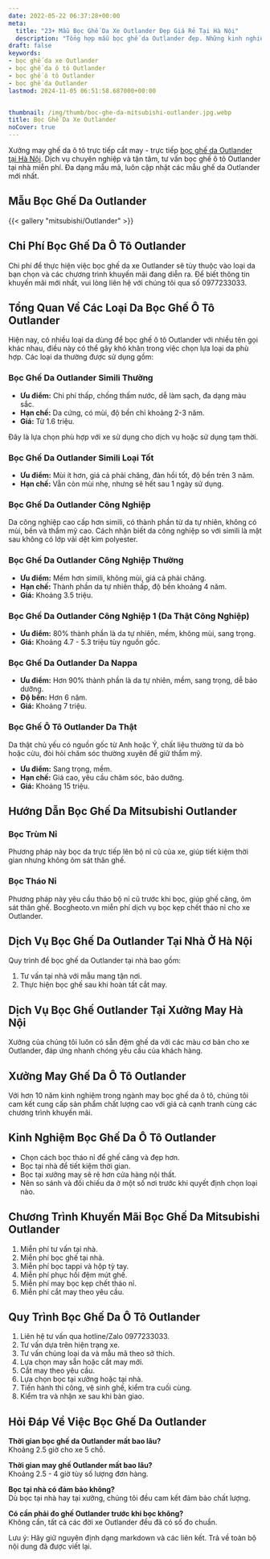 ```yaml
---
date: 2022-05-22 06:37:28+00:00
meta:
  title: "23+ Mẫu Bọc Ghế Da Xe Outlander Đẹp Giá Rẻ Tại Hà Nội"
  description: "Tổng hợp mẫu bọc ghế da Outlander đẹp. Những kinh nghiệm bọc ghế ô tô Outlander. Chương trình khuyến mãi bọc ghế Mitsubishi Outlander. Bảng giá bọc ghế da xe Outlander."
draft: false
keywords:
- bọc ghế da xe Outlander
- bọc ghế da ô tô Outlander
- bọc ghế ô tô Outlander
- bọc ghế da Outlander
lastmod: 2024-11-05 06:51:58.687000+00:00


thumbnail: /img/thumb/boc-ghe-da-mitsubishi-outlander.jpg.webp
title: Bọc Ghế Da Xe Outlander
noCover: true
---
```


Xưởng may ghế da ô tô trực tiếp cắt may - trực tiếp [bọc ghế da Outlander tại Hà Nội](https://bocgheoto.vn/mitsubishi/boc-ghe-da-xe-outlander.html/). Dịch vụ chuyên nghiệp và tận tâm, tư vấn bọc ghế ô tô Outlander tại nhà miễn phí. Đa dạng mẫu mã, luôn cập nhật các mẫu ghế da Outlander mới nhất.

## Mẫu Bọc Ghế Da Outlander
{{< gallery "mitsubishi/Outlander" >}}

## Chi Phí Bọc Ghế Da Ô Tô Outlander

Chi phí để thực hiện việc bọc ghế da xe Outlander sẽ tùy thuộc vào loại da bạn chọn và các chương trình khuyến mãi đang diễn ra. Để biết thông tin khuyến mãi mới nhất, vui lòng liên hệ với chúng tôi qua số 0977233033.

## Tổng Quan Về Các Loại Da Bọc Ghế Ô Tô Outlander

Hiện nay, có nhiều loại da dùng để bọc ghế ô tô Outlander với nhiều tên gọi khác nhau, điều này có thể gây khó khăn trong việc chọn lựa loại da phù hợp. Các loại da thường được sử dụng gồm:

### Bọc Ghế Da Outlander Simili Thường

- **Ưu điểm:** Chi phí thấp, chống thấm nước, dễ làm sạch, đa dạng màu sắc.
- **Hạn chế:** Da cứng, có mùi, độ bền chỉ khoảng 2-3 năm.
- **Giá:** Từ 1.6 triệu.

Đây là lựa chọn phù hợp với xe sử dụng cho dịch vụ hoặc sử dụng tạm thời.

### Bọc Ghế Da Outlander Simili Loại Tốt

- **Ưu điểm:** Mùi ít hơn, giá cả phải chăng, đàn hồi tốt, độ bền trên 3 năm.
- **Hạn chế:** Vẫn còn mùi nhẹ, nhưng sẽ hết sau 1 ngày sử dụng.

### Bọc Ghế Da Outlander Công Nghiệp

Da công nghiệp cao cấp hơn simili, có thành phần từ da tự nhiên, không có mùi, bền và thẩm mỹ cao. Cách nhận biết da công nghiệp so với simili là mặt sau không có lớp vải dệt kim polyester.

### Bọc Ghế Da Outlander Công Nghiệp Thường

- **Ưu điểm:** Mềm hơn simili, không mùi, giá cả phải chăng.
- **Hạn chế:** Thành phần da tự nhiên thấp, độ bền khoảng 4 năm.
- **Giá:** Khoảng 3.5 triệu.

### Bọc Ghế Da Outlander Công Nghiệp 1 (Da Thật Công Nghiệp)

- **Ưu điểm:** 80% thành phần là da tự nhiên, mềm, không mùi, sang trọng.
- **Giá:** Khoảng 4.7 - 5.3 triệu tùy nguồn gốc.

### Bọc Ghế Da Outlander Da Nappa

- **Ưu điểm:** Hơn 90% thành phần là da tự nhiên, mềm, sang trọng, dễ bảo dưỡng.
- **Độ bền:** Hơn 6 năm.
- **Giá:** Khoảng 7 triệu.

### Bọc Ghế Ô Tô Outlander Da Thật

Da thật chủ yếu có nguồn gốc từ Anh hoặc Ý, chất liệu thường từ da bò hoặc cừu, đòi hỏi chăm sóc thường xuyên để giữ thẩm mỹ.

- **Ưu điểm:** Sang trọng, mềm.
- **Hạn chế:** Giá cao, yêu cầu chăm sóc, bảo dưỡng.
- **Giá:** Khoảng 15 triệu.

## Hướng Dẫn Bọc Ghế Da Mitsubishi Outlander

### Bọc Trùm Nỉ

Phương pháp này bọc da trực tiếp lên bộ nỉ cũ của xe, giúp tiết kiệm thời gian nhưng không ôm sát thân ghế.

### Bọc Tháo Nỉ

Phương pháp này yêu cầu tháo bộ nỉ cũ trước khi bọc, giúp ghế căng, ôm sát thân ghế. Bocgheoto.vn miễn phí dịch vụ bọc kẹp chết tháo nỉ cho xe Outlander.

## Dịch Vụ Bọc Ghế Da Outlander Tại Nhà Ở Hà Nội

Quy trình để bọc ghế da Outlander tại nhà bao gồm:
1. Tư vấn tại nhà với mẫu mang tận nơi.
2. Thực hiện bọc ghế sau khi hoàn tất cắt may.

## Dịch Vụ Bọc Ghế Outlander Tại Xưởng May Hà Nội

Xưởng của chúng tôi luôn có sẵn đệm ghế da với các màu cơ bản cho xe Outlander, đáp ứng nhanh chóng yêu cầu của khách hàng.

## Xưởng May Ghế Da Ô Tô Outlander

Với hơn 10 năm kinh nghiệm trong ngành may bọc ghế da ô tô, chúng tôi cam kết cung cấp sản phẩm chất lượng cao với giá cả cạnh tranh cùng các chương trình khuyến mãi.

## Kinh Nghiệm Bọc Ghế Da Ô Tô Outlander

- Chọn cách bọc tháo nỉ để ghế căng và đẹp hơn.
- Bọc tại nhà để tiết kiệm thời gian.
- Bọc tại xưởng may sẽ rẻ hơn cửa hàng nội thất.
- Nên so sánh và đối chiếu da ở một số nơi trước khi quyết định chọn loại nào.

## Chương Trình Khuyến Mãi Bọc Ghế Da Mitsubishi Outlander

1. Miễn phí tư vấn tại nhà.
2. Miễn phí bọc ghế tại nhà.
3. Miễn phí bọc tappi và hộp tỳ tay.
4. Miễn phí phục hồi đệm mút ghế.
5. Miễn phí may bọc kẹp chết tháo nỉ.
6. Miễn phí cắt may theo yêu cầu.

## Quy Trình Bọc Ghế Da Ô Tô Outlander

1. Liên hệ tư vấn qua hotline/Zalo 0977233033.
2. Tư vấn dựa trên hiện trạng xe.
3. Tư vấn chủng loại da và mẫu mã theo sở thích.
4. Lựa chọn may sẵn hoặc cắt may mới.
5. Cắt may theo yêu cầu.
6. Lựa chọn bọc tại xưởng hoặc tại nhà.
7. Tiến hành thi công, vệ sinh ghế, kiểm tra cuối cùng.
8. Kiểm tra và nhận xe sau khi bàn giao.

## Hỏi Đáp Về Việc Bọc Ghế Da Outlander

**Thời gian bọc ghế da Outlander mất bao lâu?**  
Khoảng 2.5 giờ cho xe 5 chỗ.

**Thời gian may ghế Outlander mất bao lâu?**  
Khoảng 2.5 - 4 giờ tùy số lượng đơn hàng.

**Bọc tại nhà có đảm bảo không?**  
Dù bọc tại nhà hay tại xưởng, chúng tôi đều cam kết đảm bảo chất lượng.

**Có cần phải đo ghế Outlander trước khi bọc không?**  
Không cần, tất cả các đời xe Outlander đều đã có số đo chuẩn.

Lưu ý: Hãy giữ nguyên định dạng markdown và các liên kết. Trả về toàn bộ nội dung đã được viết lại.